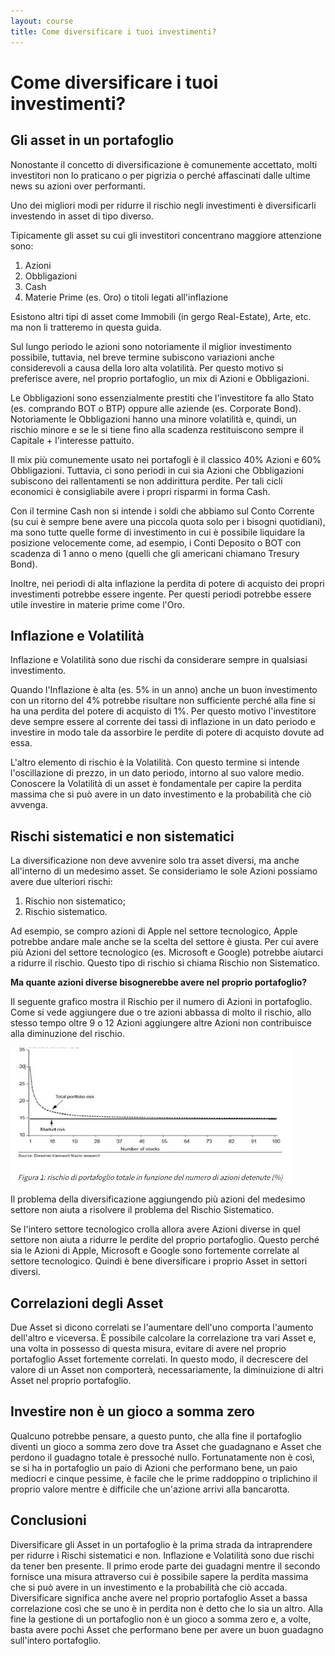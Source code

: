 ```yaml
---
layout: course
title: Come diversificare i tuoi investimenti?
---
```

# Come diversificare i tuoi investimenti?

## Gli asset in un portafoglio

Nonostante il concetto di diversificazione è comunemente accettato, molti investitori non lo praticano o per pigrizia o perché affascinati dalle ultime news su azioni over performanti. 

Uno dei migliori modi per ridurre il rischio negli investimenti è diversificarli investendo in asset di 
tipo diverso. 

Tipicamente gli asset su cui gli investitori concentrano maggiore attenzione sono:

1. Azioni
2. Obbligazioni
3. Cash
4. Materie Prime (es. Oro) o titoli legati all'inflazione

Esistono altri tipi di asset come Immobili (in gergo Real-Estate), Arte, etc. ma non li tratteremo in questa guida.

Sul lungo periodo le azioni sono notoriamente il miglior investimento possibile, tuttavia, nel breve termine subiscono variazioni anche considerevoli a causa della loro alta volatilità. Per questo motivo si preferisce avere, nel proprio portafoglio, un mix di Azioni e Obbligazioni. 

Le Obbligazioni sono essenzialmente prestiti che l'investitore fa allo Stato (es. comprando BOT o BTP) oppure alle aziende (es. Corporate Bond). Notoriamente le
Obbligazioni hanno una minore volatilità e, quindi, un rischio minore e se le si tiene fino alla scadenza restituiscono sempre il Capitale + l'interesse pattuito.

Il mix più comunemente usato nei portafogli è il classico 40% Azioni e 60% Obbligazioni. Tuttavia, ci sono periodi in cui sia Azioni che Obbligazioni subiscono dei rallentamenti se non addirittura perdite. Per tali cicli economici è consigliabile avere i propri risparmi in forma Cash. 

Con il termine Cash non si intende i soldi che abbiamo sul Conto Corrente (su cui è sempre bene avere una piccola quota solo per i bisogni quotidiani), ma sono tutte quelle forme di investimento in cui è possibile liquidare la posizione velocemente come, ad esempio, i Conti Deposito o BOT con scadenza di 1 anno o meno (quelli che gli americani chiamano Tresury Bond).

Inoltre, nei periodi di alta inflazione la perdita di potere di acquisto dei propri investimenti potrebbe essere ingente. Per questi periodi potrebbe essere utile investire in materie prime come l'Oro.

## Inflazione e Volatilità

Inflazione e Volatilità sono due rischi da considerare sempre in qualsiasi investimento. 

Quando l'Inflazione è alta (es. 5% in un anno) anche un buon investimento con un
ritorno del 4% potrebbe risultare non sufficiente perché alla fine si ha una perdita del potere di acquisto di 1%. Per questo motivo l'investitore deve sempre essere al corrente dei tassi di inflazione in un dato periodo e investire in modo tale da assorbire le perdite di potere di acquisto dovute ad essa.

L'altro elemento di rischio è la Volatilità. Con questo termine si intende l'oscillazione di prezzo, in un dato periodo, intorno al suo valore medio. Conoscere la Volatilità di un asset è fondamentale per capire la perdita massima che si può avere in un dato investimento e la probabilità che ciò avvenga.

## Rischi sistematici e non sistematici

La diversificazione non deve avvenire solo tra asset diversi, ma anche all'interno di un medesimo asset. Se consideriamo le sole Azioni possiamo avere
due ulteriori rischi:

1. Rischio non sistematico;
2. Rischio sistematico.

Ad esempio, se compro azioni di Apple nel settore tecnologico, Apple potrebbe andare male anche se la scelta del settore è giusta. Per cui avere più Azioni del settore tecnologico (es. Microsoft e Google) potrebbe aiutarci a ridurre il rischio. Questo tipo di rischio si chiama Rischio non Sistematico.

**Ma quante azioni diverse bisognerebbe avere nel proprio portafoglio?**

Il seguente grafico mostra il Rischio per il numero di Azioni in portafoglio. Come si vede aggiungere due o tre azioni abbassa di molto il rischio, allo stesso tempo oltre 9 o 12 Azioni aggiungere altre Azioni non contribuisce alla diminuzione del rischio.

![Rischio in base al numero di Azioni in Portafoglio](assets/img/diversificare.jpeg)

Il problema della diversificazione aggiungendo più azioni del medesimo settore non aiuta a risolvere il problema del Rischio Sistematico. 

Se l'intero settore tecnologico crolla allora avere Azioni diverse in quel settore non aiuta a ridurre le perdite del proprio portafoglio. Questo perché sia le Azioni di Apple, Microsoft e Google sono fortemente correlate al settore tecnologico. Quindi è bene diversificare i proprio Asset in settori diversi.

## Correlazioni degli Asset

Due Asset si dicono correlati se l'aumentare dell'uno comporta l'aumento dell'altro e viceversa. È possibile calcolare la correlazione tra vari Asset e, una volta in possesso di questa misura, evitare di avere nel proprio portafoglio Asset fortemente correlati. In questo modo, il decrescere del valore di un Asset non comporterà, necessariamente, la diminuizione di altri Asset nel proprio portafoglio.

## Investire non è un gioco a somma zero

Qualcuno potrebbe pensare, a questo punto, che alla fine il portafoglio diventi un gioco a somma zero dove tra Asset che guadagnano e Asset che perdono il guadagno totale è pressoché nullo. Fortunatamente non è così, se si ha in portafoglio un paio di Azioni che performano bene, un paio mediocri e cinque pessime,  è facile che le prime raddoppino o triplichino il proprio valore mentre è difficile che un'azione arrivi alla bancarotta.

## Conclusioni

Diversificare gli Asset in un portafoglio è la prima strada da intraprendere per ridurre i Rischi sistematici e non. Inflazione e Volatilità sono due rischi da tener ben presente. Il primo erode parte dei guadagni mentre il secondo fornisce una misura attraverso cui è possibile sapere la perdita massima che si può avere in un investimento e la probabilità che ciò accada. Diversificare significa anche avere nel proprio portafoglio Asset a bassa correlazione così che se uno è in perdita non è detto che lo sia un altro. Alla fine la gestione di un portafoglio non è un gioco a somma zero e, a volte, basta avere pochi Asset che performano bene per avere un buon guadagno sull'intero portafoglio.
